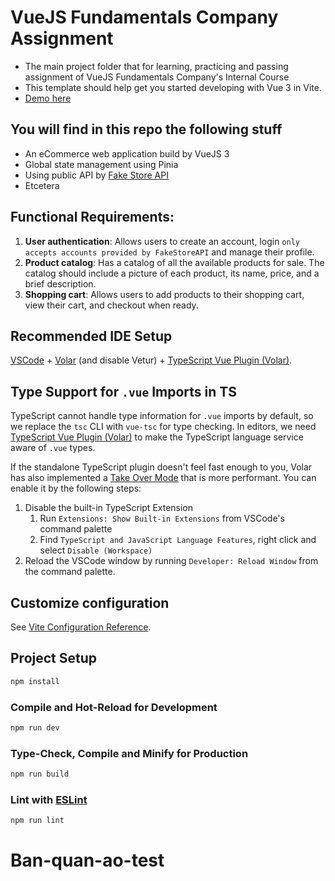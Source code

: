# VueJS Fundamentals Company Assignment

- The main project folder that for learning, practicing and passing assignment of VueJS Fundamentals Company's Internal Course
- This template should help get you started developing with Vue 3 in Vite.
- [Demo here](https://vuejs-fundamentals-assignment.vercel.app)

## You will find in this repo the following stuff

- An eCommerce web application build by VueJS 3
- Global state management using Pinia
- Using public API by [Fake Store API](https://fakestoreapi.com/)
- Etcetera

## Functional Requirements:

1. **User authentication**: Allows users to create an account, login `only accepts accounts provided by FakeStoreAPI` and manage their profile.
2. **Product catalog**: Has a catalog of all the available products for sale. The catalog should include a picture of each product, its name, price, and a brief description.
3. **Shopping cart**: Allows users to add products to their shopping cart, view their cart, and checkout when ready.

## Recommended IDE Setup

[VSCode](https://code.visualstudio.com/) + [Volar](https://marketplace.visualstudio.com/items?itemName=Vue.volar) (and disable Vetur) + [TypeScript Vue Plugin (Volar)](https://marketplace.visualstudio.com/items?itemName=Vue.vscode-typescript-vue-plugin).

## Type Support for `.vue` Imports in TS

TypeScript cannot handle type information for `.vue` imports by default, so we replace the `tsc` CLI with `vue-tsc` for type checking. In editors, we need [TypeScript Vue Plugin (Volar)](https://marketplace.visualstudio.com/items?itemName=Vue.vscode-typescript-vue-plugin) to make the TypeScript language service aware of `.vue` types.

If the standalone TypeScript plugin doesn't feel fast enough to you, Volar has also implemented a [Take Over Mode](https://github.com/johnsoncodehk/volar/discussions/471#discussioncomment-1361669) that is more performant. You can enable it by the following steps:

1. Disable the built-in TypeScript Extension
   1. Run `Extensions: Show Built-in Extensions` from VSCode's command palette
   2. Find `TypeScript and JavaScript Language Features`, right click and select `Disable (Workspace)`
2. Reload the VSCode window by running `Developer: Reload Window` from the command palette.

## Customize configuration

See [Vite Configuration Reference](https://vitejs.dev/config/).

## Project Setup

```sh
npm install
```

### Compile and Hot-Reload for Development

```sh
npm run dev
```

### Type-Check, Compile and Minify for Production

```sh
npm run build
```

### Lint with [ESLint](https://eslint.org/)

```sh
npm run lint
```
# Ban-quan-ao-test
